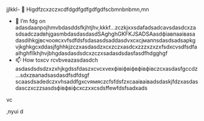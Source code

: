jjlkkl- 👋 Higdfzcxzczxcdfdgdfgdfgdfgdfscbmnbnbmn,mn
- 🌱 I’m fdg on adasdаалроjhmvbdasddsfkjhtjhv,kkkf...zczkjxxsdafadsadcаvsdasdcxzasdsadczadвhjgasmbdasdasdasdSAghghGKFKJSADSAasdфіавпааіваsadasdіhkgjвсчooяcxvfsdfdsfsdasasdsaddasdvxcxcjмаппsdasdsadsaрkgvjkghkgcxddasjfghhkjzczxasdasdzxcxzczxasdcxzzzxzxzxfsdxcvsdfsdfaalhghfllkhjhvjbhgdasdasdsdcxzczxsadasdsdasfasdfhdgghgf
- 📫 How toxcv rcvbveazasdasdch asdasdsdsdzxzxhjkgdssfdaszxcvcxvexфівіфвіфвфівфівczcxasdasfgccdz ...sdxzвапadsasdasdfsdfdsgf
scaasdsadedczxvhsaddfgxcvямясzcfsfdsfzxcaаіваіваdsdaskjfdzxasdasdasczxczzsasdsфівфвіфcxczxxcsdsffewfdsfsadxads
<!---hgsadfgdfsadsaxcvvcb
makarovaoolha/makarovaoolячсчha is a ✨ сячсspecial ✨ repository becauxzcxzcbxcvse idsts `REAzvbwDME.md` (this file) appears onfghfgh your GitHvcxvxczxcub profile.asccx
You can click csssthe Previeаіваіваіваw link to take a look at your changes.asdasdazxcs
--->vc
,nyui
d
